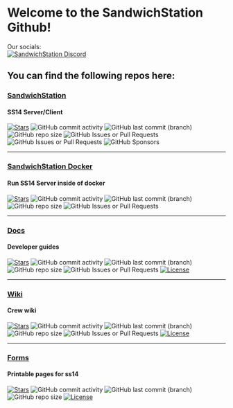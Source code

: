 # Welcome to the SandwichStation Github!
Our socials:  
<a target="_blank" href="https://discord.gg/Z6JvtKw6tp"><img src="https://dcbadge.limes.pink/api/server/Z6JvtKw6tp?refresh=true" alt="SandwichStation Discord" /></a>
## You can find the following repos here:
### [SandwichStation](https://github.com/SandwichStation/SandwichStation)
#### SS14 Server/Client
[![Stars](https://img.shields.io/github/stars/SandwichStation/SandwichStation.svg)](https://github.com/SandwichStation/SandwichStation/stargazers)
![GitHub commit activity](https://img.shields.io/github/commit-activity/m/SandwichStation/SandwichStation)
![GitHub last commit (branch)](https://img.shields.io/github/last-commit/SandwichStation/SandwichStation/master)
![GitHub repo size](https://img.shields.io/github/repo-size/SandwichStation/SandwichStation)
![GitHub Issues or Pull Requests](https://img.shields.io/github/issues-raw/SandwichStation/SandwichStation)
![GitHub Issues or Pull Requests](https://img.shields.io/github/issues-pr/SandwichStation/SandwichStation)
![GitHub Sponsors](https://img.shields.io/github/sponsors/B3CKDOOR)
<!--[![License](https://img.shields.io/github/license/SandwichStation/SandwichStation.svg)](https://github.com/SandwichStation/SandwichStation/blob/master/LICENSE)-->
<!--[![Downloads](https://img.shields.io/github/downloads/SandwichStation/SandwichStation/total.svg)](https://github.com/SandwichStation/SandwichStation/releases/latest)-->
<!--[![Release](https://img.shields.io/github/release/SandwichStation/SandwichStation.svg)](https://github.com/SandwichStation/SandwichStation/releases/latest)-->
---
### [SandwichStation Docker](https://github.com/SandwichStation/SandwichStation-Docker)
#### Run SS14 Server inside of docker
[![Stars](https://img.shields.io/github/stars/SandwichStation/SandwichStation-Docker.svg)](https://github.com/SandwichStation/SandwichStation-Docker/stargazers)
![GitHub commit activity](https://img.shields.io/github/commit-activity/m/SandwichStation/SandwichStation-Docker)
![GitHub last commit (branch)](https://img.shields.io/github/last-commit/SandwichStation/SandwichStation-Docker/main)
![GitHub repo size](https://img.shields.io/github/repo-size/SandwichStation/SandwichStation-Docker)
![GitHub Issues or Pull Requests](https://img.shields.io/github/issues-raw/SandwichStation/SandwichStation-Docker)
<!--[![License](https://img.shields.io/github/license/SandwichStation/SandwichStation-Docker.svg)](https://github.com/SandwichStation/SandwichStation-Docker/blob/master/LICENSE)-->
<!--[![Downloads](https://img.shields.io/github/downloads/SandwichStation/SandwichStation-Docker/total.svg)](https://github.com/SandwichStation/SandwichStation-Docker/releases/latest)-->
---
### [Docs](https://github.com/SandwichStation/docs)
#### Developer guides
[![Stars](https://img.shields.io/github/stars/SandwichStation/docs.svg)](https://github.com/SandwichStation/docs/stargazers)
![GitHub commit activity](https://img.shields.io/github/commit-activity/m/SandwichStation/docs)
![GitHub last commit (branch)](https://img.shields.io/github/last-commit/SandwichStation/docs/main)
![GitHub repo size](https://img.shields.io/github/repo-size/SandwichStation/docs)
![GitHub Issues or Pull Requests](https://img.shields.io/github/issues-pr/SandwichStation/docs)
[![License](https://img.shields.io/github/license/SandwichStation/docs.svg)](https://github.com/SandwichStation/docs/blob/master/LICENSE)
<!--[![Downloads](https://img.shields.io/github/downloads/SandwichStation/docs/total.svg)](https://github.com/SandwichStation/docs/releases/latest)-->
---
### [Wiki](https://github.com/SandwichStation/wiki)
#### Crew wiki
[![Stars](https://img.shields.io/github/stars/SandwichStation/wiki.svg)](https://github.com/SandwichStation/wiki/stargazers)
![GitHub commit activity](https://img.shields.io/github/commit-activity/m/SandwichStation/wiki)
![GitHub last commit (branch)](https://img.shields.io/github/last-commit/SandwichStation/wiki/main)
![GitHub repo size](https://img.shields.io/github/repo-size/SandwichStation/wiki)
![GitHub Issues or Pull Requests](https://img.shields.io/github/issues-pr/SandwichStation/wiki)
[![License](https://img.shields.io/github/license/SandwichStation/wiki.svg)](https://github.com/SandwichStation/wiki/blob/master/LICENSE)
<!--[![Downloads](https://img.shields.io/github/downloads/SandwichStation/wiki/total.svg)](https://github.com/SandwichStation/wiki/releases/latest)-->
---
### [Forms](https://github.com/SandwichStation/ss14-forms-txt)
#### Printable pages for ss14
[![Stars](https://img.shields.io/github/stars/SandwichStation/ss14-forms-txt.svg)](https://github.com/SandwichStation/wiki/stargazers)
![GitHub commit activity](https://img.shields.io/github/commit-activity/m/SandwichStation/ss14-forms-txt)
![GitHub last commit (branch)](https://img.shields.io/github/last-commit/SandwichStation/ss14-forms-txt/master)
![GitHub repo size](https://img.shields.io/github/repo-size/SandwichStation/ss14-forms-txt)
[![License](https://img.shields.io/github/license/SandwichStation/ss14-forms-txt.svg)](https://github.com/SandwichStation/ss14-forms-txt/blob/master/LICENSE)
<!--[![Downloads](https://img.shields.io/github/downloads/SandwichStation/ss14-forms-txt/total.svg)](https://github.com/SandwichStation/ss14-forms-txt/releases/latest)-->
